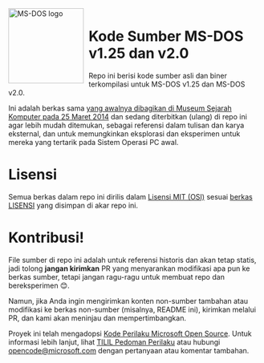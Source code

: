<img width="150" height="150" align="left" style="float: left; margin: 0 10px 0 0;" alt="MS-DOS logo" src="https://github.com/Microsoft/MS-DOS/blob/master/msdos-logo.png">   

# Kode Sumber MS-DOS v1.25 dan v2.0
Repo ini berisi kode sumber asli dan biner terkompilasi untuk MS-DOS v1.25 dan MS-DOS v2.0.

Ini adalah berkas sama [yang awalnya dibagikan di Museum Sejarah Komputer pada 25 Maret 2014]( http://www.computerhistory.org/atchm/microsoft-ms-dos-early-source-code/) dan sedang diterbitkan (ulang) di repo ini agar lebih mudah ditemukan, sebagai referensi dalam tulisan dan karya eksternal, dan untuk memungkinkan eksplorasi dan eksperimen untuk mereka yang tertarik pada Sistem Operasi PC awal.

# Lisensi
Semua berkas dalam repo ini dirilis dalam [Lisensi MIT (OSI)](https://en.wikipedia.org/wiki/MIT_License) sesuai [berkas LISENSI](https://github.com/Microsoft/MS-DOS/blob/master/LICENSE.md) yang disimpan di akar repo ini.

# Kontribusi!
File sumber di repo ini adalah untuk referensi historis dan akan tetap statis, jadi tolong **jangan kirimkan** PR yang menyarankan modifikasi apa pun ke berkas sumber, tetapi jangan ragu-ragu untuk membuat repo dan bereksperimen 😊.

Namun, jika Anda ingin mengirimkan konten non-sumber tambahan atau modifikasi ke berkas non-sumber (misalnya, README ini), kirimkan melalui PR, dan kami akan meninjau dan mempertimbangkan.

Proyek ini telah mengadopsi [Kode Perilaku Microsoft Open Source](https://opensource.microsoft.com/codeofconduct/). Untuk informasi lebih lanjut, lihat [TILIL Pedoman Perilaku](https://opensource.microsoft.com/codeofconduct/faq/) atau hubungi [opencode@microsoft.com](mailto:opencode@microsoft.com) dengan pertanyaan atau komentar tambahan.
